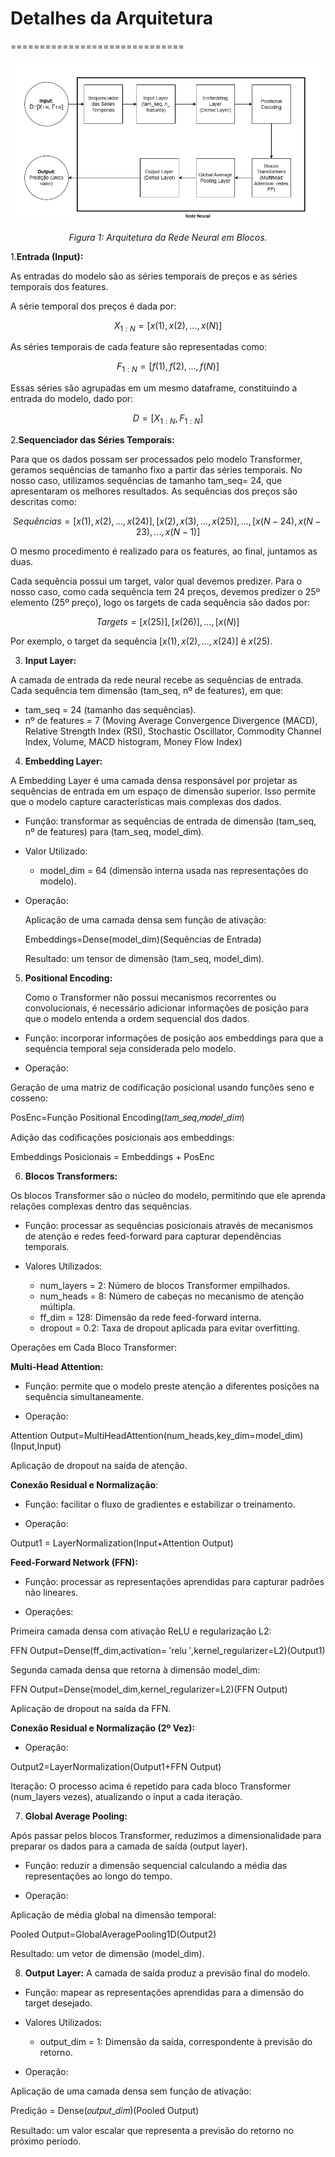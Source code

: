 # Detalhes da Arquitetura ##
==============================
<div align="center">
    <img src="../Arquitetura_Blocos.png" alt="Arquitetura em Blocos" title="Arquitetura em Blocos" />
    <p><em>Figura 1: Arquitetura da Rede Neural em Blocos.</em></p>
</div>


1.**Entrada (Input):**

As entradas do modelo são as séries temporais de preços e as séries temporais dos features.

A série temporal dos preços é dada por:

$$ X_{1:N} = [x(1), x(2), ..., x(N)] $$

As séries temporais de cada feature são representadas como:

$$ F_{1:N} = [f(1), f(2), ..., f(N)] $$

Essas séries são agrupadas em um mesmo dataframe, constituindo a entrada do modelo, dado por:

$$ D = [X_{1:N},F_{1:N}] $$ 

2.**Sequenciador das Séries Temporais:**

Para que os dados possam ser processados pelo modelo Transformer, geramos sequências de tamanho fixo a partir das séries temporais. No nosso caso, utilizamos sequências de tamanho tam_seq= 24, que apresentaram os melhores resultados. As sequências dos preços são descritas como:

$$ Sequências = [{x(1), x(2), ..., x(24)}] , [{x(2), x(3), ..., x(25)}], ..., [{x(N-24), x(N-23), ..., x(N-1)}] $$

O mesmo procedimento é realizado para os features, ao final, juntamos as duas.

Cada sequência possui um target, valor qual devemos predizer. Para o nosso caso, como cada sequência tem 24 preços, devemos predizer o 25º elemento (25º preço), logo os targets de cada sequência são dados por:

$$ Targets = [x(25)] , [x(26)], ..., [x(N)] $$

Por exemplo, o target da sequência $[{x(1), x(2), ..., x(24)}]$ é $x(25)$.

3. **Input Layer:**

A camada de entrada da rede neural recebe as sequências de entrada. Cada sequência tem dimensão (tam_seq, nº de features), em que:

 - tam_seq = 24  (tamanho das sequências).
 - nº de features = 7 (Moving Average Convergence Divergence (MACD), Relative Strength Index (RSI), Stochastic Oscillator, Commodity Channel Index, Volume, MACD histogram, Money Flow Index)

4. **Embedding Layer:**

A Embedding Layer é uma camada densa responsável por projetar as sequências de entrada em um espaço de dimensão superior. Isso permite que o modelo capture características mais complexas dos dados.

- Função: transformar as sequências de entrada de dimensão (tam_seq, nº de features) para (tam_seq, model_dim).
  
- Valor Utilizado:
  
  - model_dim = 64 (dimensão interna usada nas representações do modelo).
  
- Operação:
 
  Aplicação de uma camada densa sem função de ativação:
  
  Embeddings=Dense(model_dim)(Sequências de Entrada)

  Resultado: um tensor de dimensão (tam_seq, model_dim).

5. **Positional Encoding:**

   Como o Transformer não possui mecanismos recorrentes ou convolucionais, é necessário adicionar informações de posição para que o modelo entenda a ordem sequencial dos dados.

- Função: incorporar informações de posição aos embeddings para que a sequência temporal seja considerada pelo modelo.
 
- Operação:

Geração de uma matriz de codificação posicional usando funções seno e cosseno:

PosEnc=Função Positional Encoding(𝑡𝑎𝑚_𝑠𝑒𝑞,𝑚𝑜𝑑𝑒𝑙_𝑑𝑖𝑚)

Adição das codificações posicionais aos embeddings:

Embeddings Posicionais = Embeddings + PosEnc

6. **Blocos Transformers:**

Os blocos Transformer são o núcleo do modelo, permitindo que ele aprenda relações complexas dentro das sequências.

- Função: processar as sequências posicionais através de mecanismos de atenção e redes feed-forward para capturar dependências temporais.

- Valores Utilizados:
  
  - num_layers = 2: Número de blocos Transformer empilhados.
  - num_heads = 8: Número de cabeças no mecanismo de atenção múltipla.
  - ff_dim = 128: Dimensão da rede feed-forward interna.
  - dropout = 0.2: Taxa de dropout aplicada para evitar overfitting.
     
Operações em Cada Bloco Transformer:

**Multi-Head Attention:**

- Função: permite que o modelo preste atenção a diferentes posições na sequência simultaneamente.
 
- Operação:
  
Attention Output=MultiHeadAttention(num_heads,key_dim=model_dim)(Input,Input)

Aplicação de dropout na saída de atenção.


**Conexão Residual e Normalização**:

- Função: facilitar o fluxo de gradientes e estabilizar o treinamento.

- Operação: 

Output1 = LayerNormalization(Input+Attention Output)

**Feed-Forward Network (FFN):**

- Função: processar as representações aprendidas para capturar padrões não lineares.

- Operações:
  
Primeira camada densa com ativação ReLU e regularização L2:

FFN Output=Dense(ff_dim,activation= ′relu ′,kernel_regularizer=L2)(Output1)

Segunda camada densa que retorna à dimensão model_dim:

FFN Output=Dense(model_dim,kernel_regularizer=L2)(FFN Output)

Aplicação de dropout na saída da FFN.

**Conexão Residual e Normalização (2º Vez):**

- Operação:

Output2=LayerNormalization(Output1+FFN Output)

Iteração: O processo acima é repetido para cada bloco Transformer (num_layers vezes), atualizando o input a cada iteração.

7. **Global Average Pooling:**

Após passar pelos blocos Transformer, reduzimos a dimensionalidade para preparar os dados para a camada de saída (output layer).

- Função: reduzir a dimensão sequencial calculando a média das representações ao longo do tempo.
  
- Operação:
  
Aplicação de média global na dimensão temporal: 

Pooled Output=GlobalAveragePooling1D(Output2)

Resultado: um vetor de dimensão (model_dim). 

8. **Output Layer:**
   A camada de saída produz a previsão final do modelo.

- Função: mapear as representações aprendidas para a dimensão do target desejado.
  
- Valores Utilizados:
    - output_dim = 1: Dimensão da saída, correspondente à previsão do retorno.

- Operação:

Aplicação de uma camada densa sem função de ativação:

Predição = Dense(𝑜𝑢𝑡𝑝𝑢𝑡_𝑑𝑖𝑚)(Pooled Output)

Resultado: um valor escalar que representa a previsão do retorno no próximo período.
